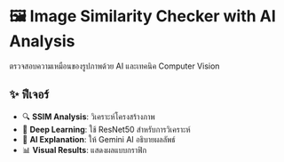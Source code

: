 # 🖼️ Image Similarity Checker with AI Analysis

ตรวจสอบความเหมือนของรูปภาพด้วย AI และเทคนิค Computer Vision

## ✨ ฟีเจอร์

- 🔍 **SSIM Analysis**: วิเคราะห์โครงสร้างภาพ
- 🧠 **Deep Learning**: ใช้ ResNet50 สำหรับการวิเคราะห์
- 🤖 **AI Explanation**: ให้ Gemini AI อธิบายผลลัพธ์
- 📊 **Visual Results**: แสดงผลแบบกราฟิก
